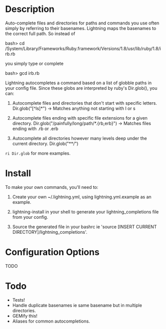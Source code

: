 Description
===========

Auto-complete files and directories for paths and commands you use often simply
by referring to their basenames. Lightning maps the basenames to the correct full path.
So instead of 

  bash> cd /System/Library/Frameworks/Ruby.framework/Versions/1.8/usr/lib/ruby/1.8/irb.rb

you simply type or complete

  bash> gcd irb.rb

Lightning autocompletes a command based on a list of globble paths in your config file.
Since these globs are interpreted by ruby's Dir.glob(), you can:

1. Autocomplete files and directories that don't start with specific letters.
   Dir.glob("[^ls]*") -> Matches anything not starting with l or s

2. Autocomplete files ending with specific file extensions for a given directory.
   Dir.glob("/painfully/long/path/*.{rb,erb}") -> Matches files ending with .rb or .erb

3. Autocomplete all directories however many levels deep under the current directory.
   Dir.glob("**/")

`ri Dir.glob` for more examples.

Install
=======

To make your own commands, you'll need to:

1. Create your own ~/.lightning.yml, using lightning.yml.example as an example.

2. lightning-install in your shell to generate your lightning_completions file from your config.

3. Source the generated file in your bashrc ie 'source [INSERT CURRENT DIRECTORY]/lightning_completions'.


Configuration Options
=====================

TODO

Todo
====

* Tests!
* Handle duplicate basenames ie same basename but in multiple directories.
* GEMify this!
* Aliases for common autocompletions.

